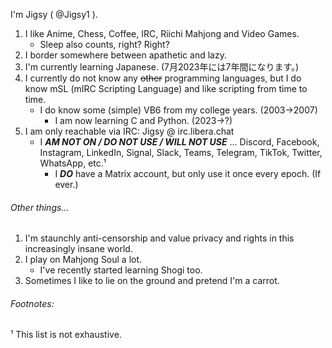 I'm Jigsy ( @Jigsy1 ).

1. I like Anime, Chess, Coffee, IRC, Riichi Mahjong and Video Games.
   - Sleep also counts, right? Right?
2. I border somewhere between apathetic and lazy.
3. I'm currently learning Japanese. (7月2023年には7年間になります。)
4. I currently do not know any ~~other~~ programming languages, but I do know mSL (mIRC Scripting Language) and like scripting from time to time.
   - I do know some (simple) VB6 from my college years. (2003->2007)
      - I am now learning C and Python. (2023->?)
5. I am only reachable via IRC: Jigsy @ irc.libera.chat
   - I ***AM NOT ON / DO NOT USE / WILL NOT USE*** ... Discord, Facebook, Instagram, LinkedIn, Signal, Slack, Teams, Telegram, TikTok, Twitter, WhatsApp, etc.¹
      - I ***DO*** have a Matrix account, but only use it once every epoch. (If ever.)

###### Other things...

1. I'm staunchly anti-censorship and value privacy and rights in this increasingly insane world.
2. I play on Mahjong Soul a lot.
   - I've recently started learning Shogi too.
3. Sometimes I like to lie on the ground and pretend I'm a carrot.

###### Footnotes:

¹ This list is not exhaustive.
